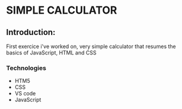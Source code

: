 # SIMPLE CALCULATOR
## Introduction:

First exercice i've worked on, very simple calculator that resumes the basics of JavaScript, HTML and CSS

### Technologies

* HTM5
* CSS
* VS code
* JavaScript
